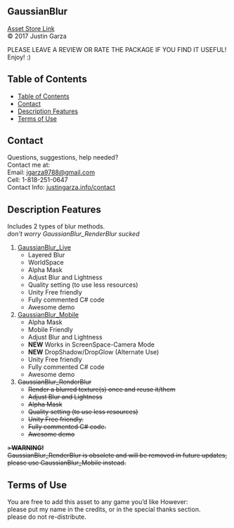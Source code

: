  GaussianBlur
-------------------------------------
[Asset Store Link](http://u3d.as/yJk)  
© 2017 Justin Garza

PLEASE LEAVE A REVIEW OR RATE THE PACKAGE IF YOU FIND IT USEFUL!
Enjoy! :)

## Table of Contents

<!-- TOC -->

- [Table of Contents](#table-of-contents)
- [Contact](#contact)
- [Description Features](#description-features)
- [Terms of Use](#terms-of-use)

<!-- /TOC -->

## Contact

Questions, suggestions, help needed?  
Contact me at:  
Email: jgarza9788@gmail.com  
Cell: 1-818-251-0647  
Contact Info: [justingarza.info/contact](http://justingarza.info/contact/)

## Description Features

Includes 2 types of blur methods.  
_don't worry GaussianBlur_RenderBlur sucked_

1. [GaussianBlur_Live](https://github.com/jgarza9788/GaussianBlur_Demo/blob/master/GaussianBlur_Live.md)
	* Layered Blur
	* WorldSpace
	* Alpha Mask
	* Adjust Blur and Lightness
	* Quality setting (to use less resources)
	* Unity Free friendly
	* Fully commented C# code
	* Awesome demo
2. [GaussianBlur_Mobile](https://github.com/jgarza9788/GaussianBlur_Demo/blob/master/GaussianBlur_Mobile.md)
	* Alpha Mask
	* Mobile Friendly 
	* Adjust Blur and Lightness 
	* **NEW** Works in ScreenSpace-Camera Mode 
	* **NEW** DropShadow/DropGlow (Alternate Use)
	* Unity Free friendly
	* Fully commented C# code
	* Awesome demo
3. ~~GaussianBlur_RenderBlur~~
	* ~~Render a blurred texture(s) once and reuse it/them~~
	* ~~Adjust Blur and Lightness~~
	* ~~Alpha Mask~~
	* ~~Quality setting (to use less resources)~~
	* ~~Unity Free friendly.~~
	* ~~Fully commented C# code.~~
	* ~~Awesome demo~~

~~>**WARNING!**  
GaussianBlur\_RenderBlur is obsolete and will be removed in future updates, please use GaussianBlur\_Mobile instead.~~

## Terms of Use

You are free to add this asset to any game you’d like
However:  
please put my name in the credits, or in the special thanks section.  
please do not re-distribute.  



